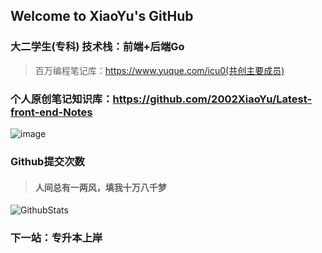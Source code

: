 ## Welcome to XiaoYu's GitHub

### 大二学生(专科) 技术栈：前端+后端Go


> 百万编程笔记库：https://www.yuque.com/icu0(共创主要成员)
### 个人原创笔记知识库：https://github.com/2002XiaoYu/Latest-front-end-Notes


![image](https://user-images.githubusercontent.com/84832795/212478754-bb2b6468-c2ef-486b-ae8b-a79a0faf715d.png)
<br/>


### Github提交次数<br/>
> #### 人间总有一两风，填我十万八千梦<br/>
![GithubStats](https://github-readme-stats.vercel.app/api?username=2002XiaoYu&show_icons=true&theme=dark&count_private=true)

<!-- github使用语言 -->
<!-- ![Most Used Languages](https://github-readme-stats.vercel.app/api/top-langs/?username=2002XiaoYu0&theme=dark&layout=compact) -->

### 下一站：专升本上岸
<br/>

